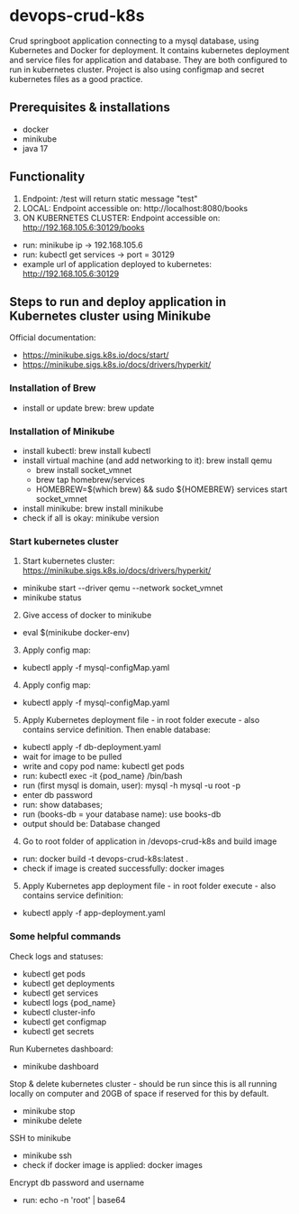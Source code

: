 # devops-crud-k8s
Crud springboot application connecting to a mysql database, using Kubernetes and Docker for deployment.
It contains kubernetes deployment and service files for application and database. They are both configured to run in
kubernetes cluster. Project is also using configmap and secret kubernetes files as a good practice.

## Prerequisites & installations
- docker
- minikube
- java 17

## Functionality
1. Endpoint: /test will return static message "test"
2. LOCAL: Endpoint accessible on: http://localhost:8080/books
3. ON KUBERNETES CLUSTER: Endpoint accessible on: http://192.168.105.6:30129/books
- run: minikube ip -> 192.168.105.6
- run: kubectl get services -> port = 30129
- example url of application deployed to kubernetes: http://192.168.105.6:30129

## Steps to run and deploy application in Kubernetes cluster using Minikube
Official documentation:
- https://minikube.sigs.k8s.io/docs/start/
- https://minikube.sigs.k8s.io/docs/drivers/hyperkit/

### Installation of Brew
- install or update brew: brew update

### Installation of Minikube
- install kubectl: brew install kubectl
- install virtual machine (and add networking to it): brew install qemu
  - brew install socket_vmnet
  - brew tap homebrew/services
  - HOMEBREW=$(which brew) && sudo ${HOMEBREW} services start socket_vmnet
- install minikube: brew install minikube
- check if all is okay: minikube version

### Start kubernetes cluster
1. Start kubernetes cluster: https://minikube.sigs.k8s.io/docs/drivers/hyperkit/
- minikube start --driver qemu --network socket_vmnet
- minikube status

2. Give access of docker to minikube
- eval $(minikube docker-env)

3. Apply config map:
- kubectl apply -f mysql-configMap.yaml

4. Apply config map:
- kubectl apply -f mysql-configMap.yaml

5. Apply Kubernetes deployment file - in root folder execute - also contains service definition. Then enable database: 
- kubectl apply -f db-deployment.yaml
- wait for image to be pulled
- write and copy pod name: kubectl get pods
- run: kubectl exec -it {pod_name} /bin/bash
- run (first mysql is domain, user): mysql -h mysql -u root -p 
- enter db password
- run: show databases;
- run (books-db = your database name): use books-db
- output should be: Database changed

4. Go to root folder of application in /devops-crud-k8s and build image
- run: docker build -t devops-crud-k8s:latest .
- check if image is created successfully: docker images

5. Apply Kubernetes app deployment file - in root folder execute - also contains service definition:
- kubectl apply -f app-deployment.yaml

### Some helpful commands

Check logs and statuses:
- kubectl get pods
- kubectl get deployments
- kubectl get services
- kubectl logs {pod_name}
- kubectl cluster-info
- kubectl get configmap
- kubectl get secrets

Run Kubernetes dashboard:
- minikube dashboard

Stop & delete kubernetes cluster - should be run since this is all running locally on computer and 20GB of space if reserved for
this by default.
- minikube stop
- minikube delete

SSH to minikube
- minikube ssh
- check if docker image is applied: docker images

Encrypt db password and username
- run: echo -n 'root' | base64